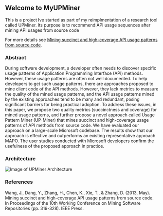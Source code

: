 ## Welcome to MyUPMiner
This is a project Ive started as part of my reimplmentation of a research tool called UPMiner. Its purpose is to recommend API usage sequences after mining API usages from source code


For more details see [Mining succinct and high-coverage API usage patterns from source code](https://dl.acm.org/citation.cfm?id=2487146).

### Abstract

During software development, a developer often needs to discover specific usage patterns of Application Programming Interface (API) methods. However, these usage patterns are often not well documented. To help developers to get such usage patterns, there are approaches proposed to mine client code of the API methods. However, they lack metrics to measure the quality of the mined usage patterns, and the API usage patterns mined by the existing approaches tend to be many and redundant, posing significant barriers for being practical adoption. To address these issues, in this paper, we propose two quality metrics (succinctness and coverage) for mined usage patterns, and further propose a novel approach called Usage Pattern Miner (UP-Miner) that mines succinct and high-coverage usage patterns of API methods from source code. We have evaluated our approach on a large-scale Microsoft codebase. The results show that our approach is effective and outperforms an existing representative approach MAPO. The user studies conducted with Microsoft developers confirm the usefulness of the proposed approach in practice.

### Architecture

![Image of UPMiner Architecture](https://github.com/shamsa-abid/MyUPMiner/blob/master/Architecture.PNG)




### References

Wang, J., Dang, Y., Zhang, H., Chen, K., Xie, T., & Zhang, D. (2013, May). Mining succinct and high-coverage API usage patterns from source code. In Proceedings of the 10th Working Conference on Mining Software Repositories (pp. 319-328). IEEE Press.
